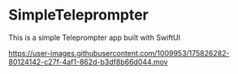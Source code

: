 # SimpleTeleprompter


This is a simple Teleprompter app built with SwiftUI



https://user-images.githubusercontent.com/1009953/175826282-80124142-c27f-4af1-862d-b3df8b66d044.mov




